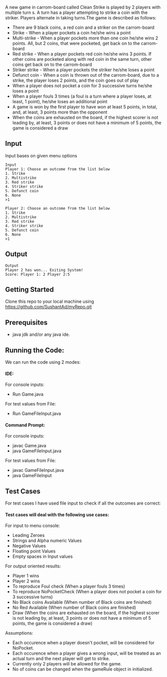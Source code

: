 A new game in carrom-board called Clean Strike is played by 2 players with multiple turn s. A turn has a player attempting to strike a coin with the striker. Players alternate in taking turns.The game is described as follows:  
* There are 9 black coins, a red coin and a striker on the carrom-board 
* Strike - When a player pockets a coin he/she wins a point 
* Multi-strike - When a player pockets more than one coin he/she wins 2 points. All, but 2 coins, that were pocketed, get back on to the carrom-board 
*  Red strike - When a player pockets red coin he/she wins 3 points. If other coins are pocketed along with red coin in the same turn, other coins get back on to the carrom-board 
*  Striker strike - When a player pockets the striker he/she loses a point 
*  Defunct coin - When a coin is thrown out of the carrom-board, due to a strike, the player loses 2 points, and the coin goes out of play 
*  When a player does not pocket a coin for 3 successive turns he/she loses a point
*  When a player fouls 3 times (a foul is a turn where a player loses, at least, 1 point), he/she loses an additional point 
*  A game is won by the first player to have won at least 5 points, in total, and, at least, 3 points more than the opponent 
*  When the coins are exhausted on the board, if the highest scorer is not leading by, at least, 3 points or does not have a minimum of 5 points, the game is considered a draw 

## Input 
Input bases on given menu options

```
Input 
Player 1: Choose an outcome from the list below 
1. Strike 
2. Multistrike 
3. Red strike 
4. Striker strike 
5. Defunct coin 
6. None
>1

Player 2: Choose an outcome from the list below 
1. Strike 
2. Multistrike 
3. Red strike 
4. Striker strike 
5. Defunct coin 
6. None
>1
```

## Output 
```
Output 
Player 2 has won... Exiting System!
Score: Player 1: 2 Player 2:5
```

## Getting Started

Clone this repo to your local machine using https://github.com/SushantAd/myRepo.git


## Prerequisites

* java jdk and/or any java ide.

## Running the Code:
We can run the code using 2 modes:
#### IDE:
For console inputs:
* Run Game.java


For test values from File:
* Run GameFileInput.java


#### Command Prompt:
For console inputs:
* javac Game.java
* java GameFileInput.java

For test values from File:
* javac GameFileInput.java
* java GameFileInput 


## Test Cases

For test cases I have used file input to check if all the outcomes are correct:

#### Test cases will deal with the following use cases:
For input to menu console:
* Leading Zeroes
* Strings and Alpha numeric Values
* Negative Values
* Floating point Values
* Empty spaces in Input values 

For output oriented results:
* Player 1 wins
* Player 2 wins
* To reproduce Foul check (When a player fouls 3 times)
* To reproduce NoPocketCheck (When a player does not pocket a coin for 3 successive turns)
* No Black coins Available (When number of Black coins are finished)
* No Red Available (When number of Black coins are finished)
* Draw (When the coins are exhausted on the board, if the highest scorer is not leading by, at least, 3 points or does not have a minimum of 5 points, the game is considered a draw)

Assumptions:
* Each occurence when a player doesn't pocket, will be considered for NoPocket.
* Each occurence when a player gives a wrong input, will be treated as an actual turn and the next player will get to strike.
* Currently only 2 players will be allowed for the game.
* No of coins can be changed when the gameRule object in initialized.
